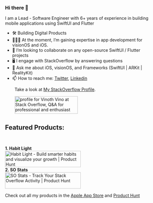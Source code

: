 ### Hi there 👋

I am a Lead - Software Engineer with 6+ years of experience in building mobile applications using SwiftUI and Flutter

- 🛠 Building Digital Products
- 👨🏻‍💻 At the moment, I’m gaining expertise in app development for visionOS and iOS.
- 👯 I’m looking to collaborate on any open-source SwiftUI / Flutter projects
- 🖥 I engage with StackOverflow by answering questions
- 💬 Ask me about iOS, visionOS, and Frameworks (SwiftUI | ARKit | RealityKit)
- 📫 How to reach me: [Twitter](https://twitter.com/vinothvino42), [Linkedin](https://www.linkedin.com/in/vinothvino42/)

&nbsp;&nbsp;&nbsp;&nbsp;&nbsp;&nbsp;&nbsp;&nbsp;Take a look at [My StackOverflow Profile](https://stackoverflow.com/users/4608334/vinoth-vino).

&nbsp;&nbsp;&nbsp;&nbsp;&nbsp;&nbsp;&nbsp;&nbsp;<a href="https://stackoverflow.com/users/4608334/vinoth-vino"><img src="https://stackoverflow.com/users/flair/4608334.png?theme=dark" width="208" height="58" alt="profile for Vinoth Vino at Stack Overflow, Q&amp;A for professional and enthusiast programmers" title="profile for Vinoth Vino at Stack Overflow, Q&amp;A for professional and enthusiast programmers"></a>

## Featured Products:
<br>

**1. Habit Light**<br>
<a href="https://www.producthunt.com/posts/habit-light?embed=true&utm_source=badge-featured&utm_medium=badge&utm_souce=badge-habit&#0045;light" target="_blank"><img src="https://api.producthunt.com/widgets/embed-image/v1/featured.svg?post_id=592493&theme=light" alt="Habit&#0032;Light - Build&#0032;smarter&#0032;habits&#0032;and&#0032;visualize&#0032;your&#0032;growth | Product Hunt" style="width: 250px; height: 54px;" width="250" height="54" /></a>
<br>
**2. SO Stats**<br>
<a href="https://www.producthunt.com/posts/so-stats?embed=true&utm_source=badge-featured&utm_medium=badge&utm_souce=badge-so&#0045;stats" target="_blank"><img src="https://api.producthunt.com/widgets/embed-image/v1/featured.svg?post_id=626917&theme=light" alt="SO&#0032;Stats - Track&#0032;Your&#0032;Stack&#0032;Overflow&#0032;Activity | Product Hunt" style="width: 250px; height: 54px;" width="250" height="54" /></a>

Check out all my products in the [Apple App Store](https://apps.apple.com/us/developer/vinoth-ramajeyam/id1665205517) and [Product Hunt](https://www.producthunt.com/@vinothvino42)
